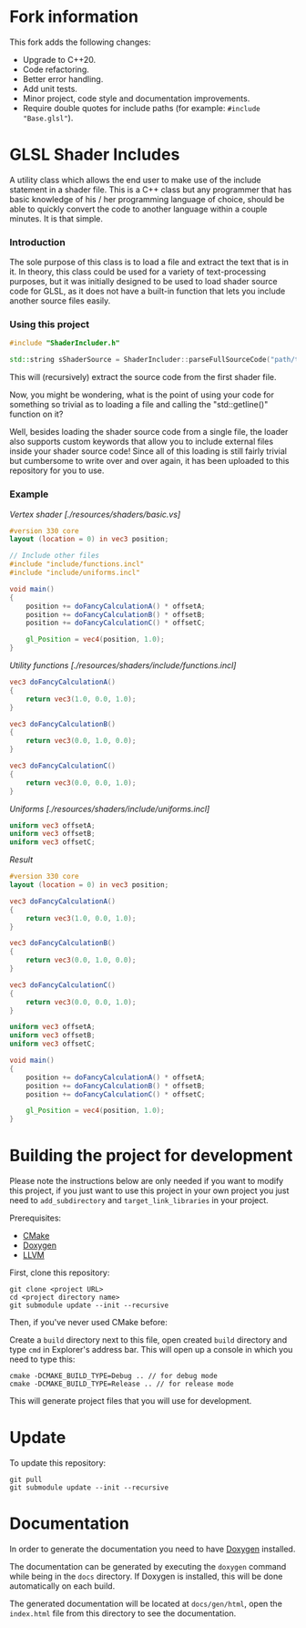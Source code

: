 # Fork information

This fork adds the following changes:
- Upgrade to C++20.
- Code refactoring.
- Better error handling.
- Add unit tests.
- Minor project, code style and documentation improvements.
- Require double quotes for include paths (for example: `#include "Base.glsl"`).

# GLSL Shader Includes

A utility class which allows the end user to make use of the include statement in a shader file.
This is a C++ class but any programmer that has basic knowledge of his / her programming language of choice, should be able to quickly convert the code to another language within a couple minutes. It is that simple.

### Introduction

The sole purpose of this class is to load a file and extract the text that is in it. In theory, this class could be used for a variety of text-processing purposes, but it was initially designed to be used to load shader source code for GLSL, as it does not have a built-in function that lets you include another source files easily.

### Using this project

```cpp
#include "ShaderIncluder.h"
```
```cpp
std::string sShaderSource = ShaderIncluder::parseFullSourceCode("path/to/shader.extension");
```

This will (recursively) extract the source code from the first shader file.

Now, you might be wondering, what is the point of using your code for something so trivial as to loading a file and calling the "std::getline()" function on it?

Well, besides loading the shader source code from a single file, the loader also supports custom keywords that allow you to include external files inside your shader source code! Since all of this loading is still fairly trivial but cumbersome to write over and over again, it has been uploaded to this repository for you to use.

### Example

*Vertex shader [./resources/shaders/basic.vs]*
```glsl
#version 330 core
layout (location = 0) in vec3 position;

// Include other files
#include "include/functions.incl"
#include "include/uniforms.incl"

void main()
{
    position += doFancyCalculationA() * offsetA;
    position += doFancyCalculationB() * offsetB;
    position += doFancyCalculationC() * offsetC;

    gl_Position = vec4(position, 1.0);
}
```

*Utility functions [./resources/shaders/include/functions.incl]*
```glsl
vec3 doFancyCalculationA()
{
    return vec3(1.0, 0.0, 1.0);
}

vec3 doFancyCalculationB()
{
    return vec3(0.0, 1.0, 0.0);
}

vec3 doFancyCalculationC()
{
    return vec3(0.0, 0.0, 1.0);
}
```

*Uniforms [./resources/shaders/include/uniforms.incl]*
```glsl
uniform vec3 offsetA;
uniform vec3 offsetB;
uniform vec3 offsetC;
```

*Result*
```glsl
#version 330 core
layout (location = 0) in vec3 position;

vec3 doFancyCalculationA()
{
    return vec3(1.0, 0.0, 1.0);
}

vec3 doFancyCalculationB()
{
    return vec3(0.0, 1.0, 0.0);
}

vec3 doFancyCalculationC()
{
    return vec3(0.0, 0.0, 1.0);
}

uniform vec3 offsetA;
uniform vec3 offsetB;
uniform vec3 offsetC;

void main()
{
    position += doFancyCalculationA() * offsetA;
    position += doFancyCalculationB() * offsetB;
    position += doFancyCalculationC() * offsetC;

    gl_Position = vec4(position, 1.0);
}
```

# Building the project for development

Please note the instructions below are only needed if you want to modify this project, if you just want to use this project in your own project you just need to `add_subdirectory` and `target_link_libraries` in your project.

Prerequisites:

- [CMake](https://cmake.org/download/)
- [Doxygen](https://doxygen.nl/download.html)
- [LLVM](https://github.com/llvm/llvm-project/releases/latest)

First, clone this repository:

```
git clone <project URL>
cd <project directory name>
git submodule update --init --recursive
```

Then, if you've never used CMake before:

Create a `build` directory next to this file, open created `build` directory and type `cmd` in Explorer's address bar. This will open up a console in which you need to type this:

```
cmake -DCMAKE_BUILD_TYPE=Debug .. // for debug mode
cmake -DCMAKE_BUILD_TYPE=Release .. // for release mode
```

This will generate project files that you will use for development.

# Update

To update this repository:

```
git pull
git submodule update --init --recursive
```

# Documentation

In order to generate the documentation you need to have [Doxygen](https://www.doxygen.nl/index.html) installed.

The documentation can be generated by executing the `doxygen` command while being in the `docs` directory. If Doxygen is installed, this will be done automatically on each build.

The generated documentation will be located at `docs/gen/html`, open the `index.html` file from this directory to see the documentation.